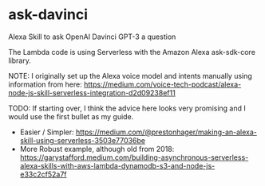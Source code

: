 # ask-davinci
Alexa Skill to ask OpenAI Davinci GPT-3 a question

The Lambda code is using Serverless with the Amazon Alexa ask-sdk-core library.

NOTE: I originally set up the Alexa voice model and intents manually using information from here: https://medium.com/voice-tech-podcast/alexa-node-js-skill-serverless-integration-d2d09238ef11

TODO: If starting over, I think the advice here looks very promising and I would use the first bullet as my guide.

* Easier / Simpler: https://medium.com/@prestonhager/making-an-alexa-skill-using-serverless-3503e77036be
* More Robust example, although old from 2018: https://garystafford.medium.com/building-asynchronous-serverless-alexa-skills-with-aws-lambda-dynamodb-s3-and-node-js-e33c2cf52a7f
